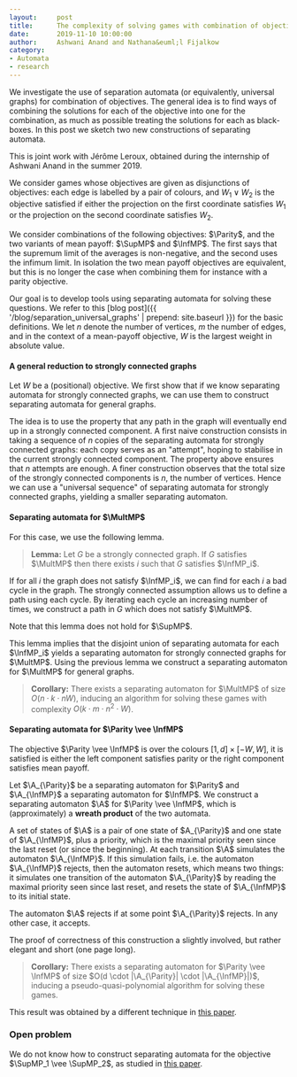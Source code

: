 ```yaml
---
layout:     post
title:      The complexity of solving games with combination of objectives
date:       2019-11-10 10:00:00
author:     Ashwani Anand and Nathana&euml;l Fijalkow
category:   
- Automata
- research
---
```


<script type="text/x-mathjax-config">
MathJax.Hub.Config({
  TeX: {
    Macros: {
      Parity: "{\\texttt{Parity}}",
      SupMP: "{\\texttt{SupMP}}",
      InfMP: "{\\texttt{InfMP}}",
      MultMP: "{\\bigvee_i \\texttt{InfMP}_i}",
      M: "{\\mathcal{M}}",
      A: "{\\mathcal{A}}",
      Q: "{\\mathbb{Q}}",
      R: "{\\mathbb{R}}",
      C: "{\\mathbb{C}}",
      Z: "{\\mathbb{Z}}",
      N: "{\\mathbb{N}}",
    }
  }
});
</script>

<p class="intro"><span class="dropcap">W</span>e investigate the use of separation automata (or equivalently, universal graphs) for combination of objectives.
The general idea is to find ways of combining the solutions for each of the objective into one for the combination, as much as possible treating the solutions for each as black-boxes.
In this post we sketch two new constructions of separating automata.</p>

This is joint work with Jérôme Leroux, obtained during the internship of Ashwani Anand in the summer 2019.

We consider games whose objectives are given as disjunctions of objectives: each edge is labelled by a pair of colours, 
and $W_1 \vee W_2$ is the objective satisfied if either the projection on the first coordinate satisfies $W_1$ or the projection on the second coordinate satisfies $W_2$.

We consider combinations of the following objectives: $\Parity$, and the two variants of mean payoff: $\SupMP$ and $\InfMP$.
The first says that the supremum limit of the averages is non-negative, and the second uses the infimum limit.
In isolation the two mean payoff objectives are equivalent, but this is no longer the case when combining them for instance with a parity objective.

Our goal is to develop tools using separating automata for solving these questions.
We refer to this [blog post]({{ '/blog/separation_universal_graphs' | prepend: site.baseurl }}) for the basic definitions.
We let $n$ denote the number of vertices, $m$ the number of edges, and in the context of a mean-payoff objective, $W$ is the largest weight in absolute value.
 
#### A general reduction to strongly connected graphs
Let $W$ be a (positional) objective.
We first show that if we know separating automata for strongly connected graphs, we can use them to construct separating automata for general graphs.

The idea is to use the property that any path in the graph will eventually end up in a strongly connected component.
A first naive construction consists in taking a sequence of $n$ copies of the separating automata for strongly connected graphs: 
each copy serves as an "attempt", hoping to stabilise in the current strongly connected component. The property above ensures that $n$ attempts are enough.
A finer construction observes that the total size of the strongly connected components is $n$, the number of vertices. 
Hence we can use a "universal sequence" of separating automata for strongly connected graphs, yielding a smaller separating automaton.

#### Separating automata for $\MultMP$
For this case, we use the following lemma.

> **Lemma:**
Let $G$ be a strongly connected graph. 
If $G$ satisfies $\MultMP$ then there exists $i$ such that $G$ satisfies $\InfMP_i$.

If for all $i$ the graph does not satisfy $\InfMP_i$, we can find for each $i$ a bad cycle in the graph. The strongly connected assumption allows us to define a path using each cycle.
By iterating each cycle an increasing number of times, we construct a path in $G$ which does not satisfy $\MultMP$.

Note that this lemma does not hold for $\SupMP$.

This lemma implies that the disjoint union of separating automata for each $\InfMP_i$ yields a separating automaton for strongly connected graphs for $\MultMP$.
Using the previous lemma we construct a separating automaton for $\MultMP$ for general graphs.

> **Corollary:**
There exists a separating automaton for $\MultMP$ of size $O(n \cdot k \cdot nW)$, 
inducing an algorithm for solving these games with complexity $O(k \cdot m \cdot n^2 \cdot W)$.

#### Separating automata for $\Parity \vee \InfMP$
The objective $\Parity \vee \InfMP$ is over the colours $[1,d] \times [-W,W]$, it is satisfied is either the left component satisfies parity or the right component satisfies mean payoff.

Let $\A_{\Parity}$ be a separating automaton for $\Parity$ and $\A_{\InfMP}$ a separating automaton for $\InfMP$.
We construct a separating automaton $\A$ for $\Parity \vee \InfMP$, which is (approximately) a **wreath product** of the two automata.

A set of states of $\A$ is a pair of one state of $A_{\Parity}$ and one state of $\A_{\InfMP}$, plus a priority, which is the maximal priority seen since the last reset (or since the beginning).
At each transition $\A$ simulates the automaton $\A_{\InfMP}$. 
If this simulation fails, i.e. the automaton $\A_{\InfMP}$ rejects, then the automaton resets, which means two things:
it simulates one transition of the automaton $\A_{\Parity}$ by reading the maximal priority seen since last reset, and resets the state of $\A_{\InfMP}$ to its initial state.

The automaton $\A$ rejects if at some point $\A_{\Parity}$ rejects. In any other case, it accepts.

The proof of correctness of this construction a slightly involved, but rather elegant and short (one page long).

> **Corollary:**
There exists a separating automaton for $\Parity \vee \InfMP$ of size $O(d \cdot |\A_{\Parity}| \cdot |\A_{\InfMP}|)$, 
inducing a pseudo-quasi-polynomial algorithm for solving these games.

This result was obtained by a different technique in [this paper](https://arxiv.org/abs/1803.04756).

### Open problem
We do not know how to construct separating automata for the objective $\SupMP_1 \vee \SupMP_2$, as studied in [this paper](https://arxiv.org/abs/1210.3141).

